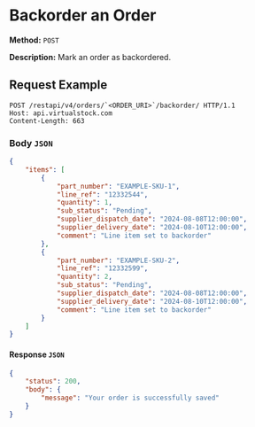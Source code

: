 # Backorder an Order
**Method:** ``POST``

**Description:** Mark an order as backordered.

## Request Example
```http
POST /restapi/v4/orders/`<ORDER_URI>`/backorder/ HTTP/1.1
Host: api.virtualstock.com
Content-Length: 663
```

### Body ``JSON``
```json
{
    "items": [
        {
            "part_number": "EXAMPLE-SKU-1",
            "line_ref": "12332544",
            "quantity": 1,
            "sub_status": "Pending",
            "supplier_dispatch_date": "2024-08-08T12:00:00",
            "supplier_delivery_date": "2024-08-10T12:00:00",
            "comment": "Line item set to backorder"
        },
        {
            "part_number": "EXAMPLE-SKU-2",
            "line_ref": "12332599",
            "quantity": 2,
            "sub_status": "Pending",
            "supplier_dispatch_date": "2024-08-08T12:00:00",
            "supplier_delivery_date": "2024-08-10T12:00:00",
            "comment": "Line item set to backorder"
        }
    ]
}
```

#### Response ``JSON``
```json
{
    "status": 200,
    "body": {
        "message": "Your order is successfully saved"
    }
}
```
